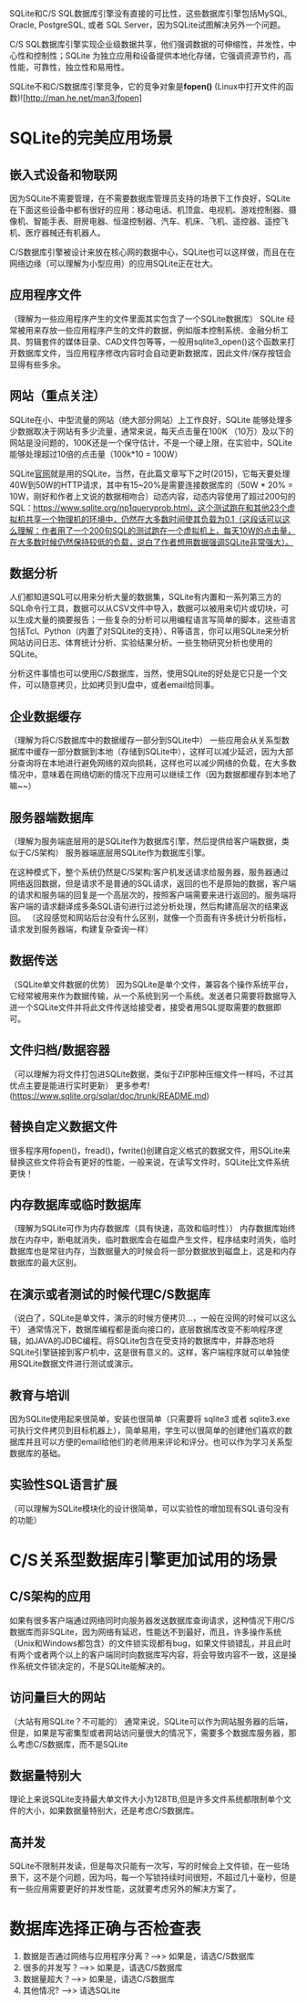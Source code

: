 SQLite和C/S SQL数据库引擎没有直接的可比性，这些数据库引擎包括MySQL, Oracle, PostgreSQL, 或者 SQL Server，因为SQLite试图解决另外一个问题。

C/S SQL数据库引擎实现企业级数据共享，他们强调数据的可伸缩性，并发性，中心性和控制性；SQLite 为独立应用和设备提供本地化存储，它强调资源节约，高性能，可靠性，独立性和易用性。

SQLite不和C/S数据库引擎竞争，它的竞争对象是**fopen()** (Linux中打开文件的函数)![http://man.he.net/man3/fopen]


# SQLite的完美应用场景

## 嵌入式设备和物联网
因为SQLite不需要管理，在不需要数据库管理员支持的场景下工作良好，SQLite在下面这些设备中都有很好的应用：移动电话、机顶盒、电视机、游戏控制器、摄像机、智能手表、厨房电器、恒温控制器、汽车、机床、飞机、遥控器、遥控飞机、医疗器械还有机器人。

C/S数据库引擎被设计来放在核心网的数据中心，SQLite也可以这样做，而且在在网络边缘（可以理解为小型应用）的应用SQLite正在壮大。

## 应用程序文件
（理解为一些应用程序产生的文件里面其实包含了一个SQLite数据库）
SQLite 经常被用来存放一些应用程序产生的文件的数据，例如版本控制系统、金融分析工具、剪辑套件的媒体目录、CAD文件包等等，一般用sqlite3_open()这个函数来打开数据库文件，当应用程序修改内容时会自动更新数据库，因此文件/保存按钮会显得有些多余。

## 网站（重点关注）
SQLite在小、中型流量的网站（绝大部分网站）上工作良好，SQLite 能够处理多少数据取决于网站有多少流量，通常来说，每天点击量在100K （10万）及以下的网站是没问题的，100K还是一个保守估计，不是一个硬上限，在实验中，SQLite 能够处理超过10倍的点击量（100k*10 = 100W）

SQLite[官网](https://www.sqlite.org/)就是用的SQLite，当然，在此篇文章写下之时(2015)，它每天要处理40W到50W的HTTP请求，其中有15~20%是需要连接数据库的（50W * 20% = 10W，刚好和作者上文说的数据相吻合）动态内容，动态内容使用了超过200句的SQL：https://www.sqlite.org/np1queryprob.html，这个测试跑在和其他23个虚拟机共享一个物理机的环境中，仍然在大多数时间使其负载为0.1（这段话可以这么理解：作者用了一个200句SQL的测试跑在一个虚拟机上，每天10W的点击量，在大多数时候仍然保持较低的负载，说白了作者想用数据强调SQLite非常强大）。


## 数据分析
人们都知道SQL可以用来分析大量的数据集，SQLite有内置和一系列第三方的SQL命令行工具，数据可以从CSV文件中导入，数据可以被用来切片或切块，可以生成大量的摘要报告；一些复杂的分析可以用编程语言写简单的脚本，这些语言包括Tcl、Python（内置了对SQLite的支持）、R等语言，你可以用SQLite来分析网站访问日志、体育统计分析、实验结果分析。一些生物研究分析也使用的SQLite。

分析这件事情也可以使用C/S数据库，当然，使用SQLite的好处是它只是一个文件，可以随意拷贝，比如拷贝到U盘中，或者email给同事。

## 企业数据缓存
（理解为将C/S数据库中的数据缓存一部分到SQLite中）
一些应用会从关系型数据库中缓存一部分数据到本地（存储到SQLite中），这样可以减少延迟，因为大部分查询将在本地进行避免网络的双向损耗，这样也可以减少网络的负载，在大多数情况中，意味着在网络切断的情况下应用可以继续工作（因为数据都缓存到本地了嘛~~）

## 服务器端数据库
（理解为服务端底层用的是SQLite作为数据库引擎，然后提供给客户端数据，类似于C/S架构）
服务器端底层用SQLite作为数据库引擎。

在这种模式下，整个系统仍然是C/S架构:客户机发送请求给服务器，服务器通过网络返回数据，但是请求不是普通的SQL请求，返回的也不是原始的数据，客户端的请求和服务端的回复是一个高层次的，按照客户端需要来进行返回的。服务端将客户端的请求翻译成多条SQL语句进行过滤分析处理，然后构建高层次的结果返回。
（这段感觉和网站后台没有什么区别，就像一个页面有许多统计分析指标，请求发到服务器端，构建复杂查询一样）

## 数据传送
（SQLite单文件数据的优势）
因为SQLite是单个文件，兼容各个操作系统平台，它经常被用来作为数据传输，从一个系统到另一个系统。发送者只需要将数据导入进一个SQLite文件并将此文件传送给接受者，接受者用SQL提取需要的数据即可。


## 文件归档/数据容器
（可以理解为将文件打包进SQLite数据，类似于ZIP那种压缩文件一样吗，不过其优点主要是能进行实时更新）
更多参考!(https://www.sqlite.org/sqlar/doc/trunk/README.md)

## 替换自定义数据文件
很多程序用fopen()，fread()，fwrite()创建自定义格式的数据文件，用SQLite来替换这些文件将会有更好的性能，一般来说，在读写文件时，SQLite比文件系统更快！


## 内存数据库或临时数据库
（理解为SQLite可作为内存数据库（具有快速，高效和临时性））
内存数据库始终放在内存中，断电就消失，临时数据库会在磁盘产生文件，程序结束时消失，临时数据库也是常驻内存，当数据量大的时候会将一部分数据放到磁盘上，这是和内存数据库的最大区别。

## 在演示或者测试的时候代理C/S数据库
（说白了，SQLite是单文件，演示的时候方便拷贝...，一般在没网的时候可以这么干）
通常情况下，数据库编程都是面向接口的，底层数据库改变不影响程序逻辑，如JAVA的JDBC编程。将SQLite包含在受支持的数据库中，并静态地将SQLite引擎链接到客户机中，这是很有意义的。这样，客户端程序就可以单独使用SQLite数据文件进行测试或演示。

## 教育与培训
因为SQLite使用起来很简单，安装也很简单（只需要将 sqlite3 或者 sqlite3.exe可执行文件拷贝到目标机器上），简单易用，学生可以很简单的创建他们喜欢的数据库并且可以方便的email给他们的老师用来评论和评分。也可以作为学习关系型数据库的基础。


## 实验性SQL语言扩展
（可以理解为SQLite模块化的设计很简单，可以实验性的增加现有SQL语句没有的功能）


# C/S关系型数据库引擎更加试用的场景

## C/S架构的应用
如果有很多客户端通过网络同时向服务器发送数据库查询请求，这种情况下用C/S数据库而非SQLite，因为网络有延迟，性能达不到最好，而且，许多操作系统（Unix和Windows都包含）的文件锁实现都有bug，如果文件锁错乱，并且此时有两个或者两个以上的客户端同时向数据库写内容，将会导致内容不一致，这是操作系统文件锁决定的，不是SQLite能解决的。

## 访问量巨大的网站
（大站有用SQLite？不可能的）
通常来说，SQLite可以作为网站服务器的后端，但是，如果是写密集型或者网站访问量很大的情况下，需要多个数据库服务器，那么考虑C/S数据库，而不是SQLite

## 数据量特别大
理论上来说SQLite支持最大单文件大小为128TB,但是许多文件系统都限制单个文件的大小，如果数据量特别大，还是考虑C/S数据库。

## 高并发
SQLite不限制并发读，但是每次只能有一次写，写的时候会上文件锁，在一些场景下，这不是个问题，因为吗，每一个写锁持续时间很短，不超过几十毫秒，但是有一些应用需要更好的并发性能，这就要考虑另外的解决方案了。


# 数据库选择正确与否检查表
1. 数据是否通过网络与应用程序分离？-->> 如果是，请选C/S数据库
2. 很多的并发写？-->> 如果是，请选C/S数据库
3. 数据量超大？-->> 如果是，请选C/S数据库
4. 其他情况? -->> 请选SQLite







